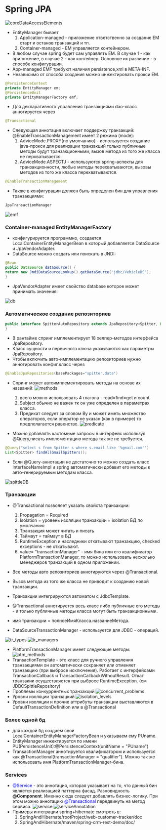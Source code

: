 # Spring JPA
![coreDataAccessElements](coreDataAccessElements.png)
* EntityManager бывает
  1. Application-managed - приложение ответственно за создание EM старт и останов транзакций и тп.
  2. Container-managed - EM управляется контейнером.
* В любом случае spring будет сам управлять EM. В случае 1 - как приложение, в случае 2 - как контейнер.
Основное их различие - в способе конфигурации.
* App-managed EMF требуют наличия persistence,xml в META-INF.
* Независимо от способа создания можно инжектировать прокси EM.
```java
@PersistenceContext
private EntityManager em;
@PersistenceUnit
private EntityManagerFactory emf;
```
* Для декларативного управления транзакциями dao-класс аннотируется через
```java
@Transactional
```
* Следующая аннотация включает поддержку транзакций:
 @EnableTransactionManagement имеет 2 режима (mode):
  1. AdviceMode.PROXY(по умолчанию) - используется создание java-прокси для реализации транзакций
     только публичные методы будут транзакционными, вызов метода из того же класса не перхватывается.
  2. AdviceMode.ASPECTJ - используются spring-аспекты для транзакционности, любые методы перехватываются,
     вызовы методов из того же класса перехватываются.
```java
@EnableTransactionManagement
```
* Также в конфигурации должен быть определен бин для управления транзакциями:
```java
JpaTransactionManager
```
![emf](emf.png)
### Container-managed EntityManagerFactory
* конфигурируется программно, создается LocalContainerEntityManagerBean в который добавляется
DataSource и JpaVendorAdapter.
* DataSource можно создать или поискать в JNDI:
```java
@Bean
public DataSource dataSource() {
return new JndiDataSourceLookup().getDataSource("jdbc/VehicleDS");
}
```
* JpaVendorAdapter имеет свойство database которое может принимать значения:

![db](db.png)

### Автоматическое создание репозиториев
```java
public interface SpitterAutoRepository extends JpaRepository<Spitter, Long> {
}
```
* В рантайме спринг имплементирует 18 хелпер-методов интерфейса JpaRepository.
* Класс сущности и первичного ключа указываются как параметры JpaRepository.
* Чтобы включить авто-имплементацию репозиториев нужно аннотировать конфиг.класс через
```java
@EnableJpaRepositories(basePackages="spitter.data")
```
* Спринг может автоимплементировать методы на основе их названий:
![methods](methods.png)
  1. всего можно использовать 4 глагола - read=find=get и count.
  2. Subject обычно не важен тк он уже определен в параметрах класса.
  3. Предикат следует за словом By и может иметь множество операторов,
  если оператор не указан (как в примере) то предполагается равенство.
![predicate](predicate.png)

* Можно добавлять кастомные запросы в интерфейс используя @Query,писать имплементацию метода
так же не требуется.
```java
@Query("select s from Spitter s where s.email like '%gmail.com'")
List<Spitter> findAllGmailSpitters();
```
* Если @Query-аннотации не достаточно то можно создать класс InterfaceNameImpl и spring
автоматически добавит его методы к авто-генерируемым методам класса.

![spittleDB](spittleDB.png)

### Транзакции
* @Transactional позволяет указать свойста транзакции:
  1. Propagation = Required
  2. Isolation = уровень изоляции транзакции = isolation БД по умолчанию
  3. Транзакция может читать и писать
  4. Таймаут = таймаут в БД
  5. RuntimeException и наследники откатывают транзакцию, checked exceptions - не откатывают.
  6. value= "transactionManager" - имя бина или его квалификатор PlatformTransactionManager,
  то можно использовать несколько менеджеров транзакций в одном приложении.
* Все методы авто репозиториев аннотируются через @Transactional.

* Вызов метода из того же класса не приводит к созданию новой транзакции.
* Транзакции интегрируются автоматом с JdbcTemplate.
* @Transactional аннотируется весь класс либо публичные его методы - и только
публичные методы класса могут быть транзакционными.
* имя транзакции = полноеИмяКласса.названиеМетода.
* DataSourceTransactionManager - используется для JDBC - операций.

![tr_types](tr_types.png)
![tr_managers](tr_managers.png)
* PlatformTransactionManager имеет следующие методы:
![ptm_methods](ptm_methods.png)
* TransactionTemplate - это класс для ручного управления транзакциями он автоматически
сохраняет или отменяет транзакцию (при выбросе исключения). Работает с интерфейсами
TransactionCallback<T> и TransactionCallbackWithoutResult. Откат транзакии осуществляется
при выбросе RuntimeException. (см JDBCSpittleRepository)
* Проблемы конкуррентных транзакций
![concurrent_problems](concurrent_problems.png)
* Уровни изоляции транзацкий
![isolation_levels](isolation_levels.png)
* Уровни изоляции и прочие аттрибуты транзакции выставляются в DefaultTransactionDefinition или в @Transactional
### Более одной бд
* для каждой бд создаем свой LocalContainerEntityManagerFactoryBean и указываем ему PUname.
* EntityManager инжектируется по имени PU(PersistenceUnit):@PersistenceContext(unitName = "PUname")
* TransactionManager аннотируется квалификатором и используется как @Transactional(transactionManager = "qualifier"). Можно так же использовать имя PlatformTransactionManager-бина.
### Services
* <span style="color:blue">@Service</span> - это аннотация, которая указывает на то, что данный бин является реализацией паттерна фасад. Разновидность <b>@Component</b>. Именно сюда следует добавлять бизнес-логику. При этом можно аннотацию  <span style="color:blue">@Transactional</span> передвинуть на метод сервиса.
![service](service.png)
![serviceAnnotation](serviceAnnotation.png)
* Примеры интеграции spring+hibernate смотреть в:
  1. SpringAndHibernate/rootProject/web-customer-tracker/doc
  2. SpringAndHibernate/maven/spring-crm-rest-demo/doc/
